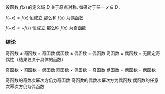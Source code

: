 

设函数  $f(x)$ 的定义域 $D$ 关于原点对称. 如果对于任一 $x \in D$  .

$f(-x) = f(x)$ 恒成立,那么称 $f(x)$ 为偶函数

$f(-x) = -f(x)$ 恒成立,那么称 $f(x)$ 为奇函数


### 结论
奇函数 $\pm$ 奇函数 = 奇函数
偶函数 $\pm$ 偶函数 = 偶函数
奇函数 $\pm$ 偶函数 = 无固定奇偶性（结果取决于具体的函数）

奇函数 $\times$ 奇函数 = 偶函数
奇函数 $\times$ 偶函数 = 奇函数
偶函数 $\times$ 偶函数 = 偶函数

奇函数的奇数次幂次方仍为奇函数
奇函数的偶数次幂次方为偶函数
偶函数的任意次幂次方仍为偶函数
